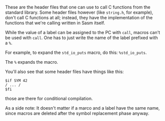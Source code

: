 These are the header files that one can use to call C functions from the standard library. Some header files however (like `string.h`, for example), don't call C functions at all; instead, they have the implementation of the functions that we're calling written in Sasm itself.

While the value of a label can be assigned to the PC with `call`, macros can't be used with `call`. One has to just write the name of the label prefixed with a `%`.

For example, to expand the `std_io_puts` macro, do this: `%std_io_puts`.

The `%` expands the macro.

You'll also see that some header files have things like this:

````
$if SYM 42
/ ... /
$fi
````

those are there for conditional compilation.


As a side note: It doesn't matter if a marco and a label have the same name, since macros are deleted after the symbol replacement phase anyway.
